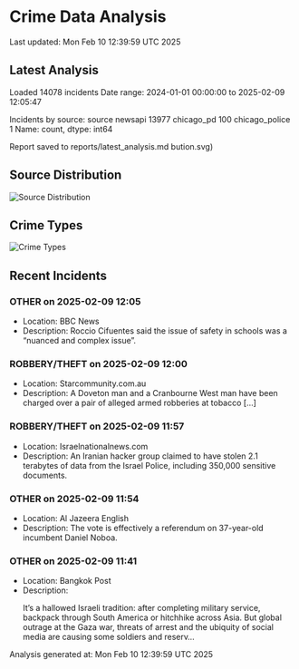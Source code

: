# Crime Data Analysis
Last updated: Mon Feb 10 12:39:59 UTC 2025

## Latest Analysis

Loaded 14078 incidents
Date range: 2024-01-01 00:00:00 to 2025-02-09 12:05:47

Incidents by source:
source
newsapi           13977
chicago_pd          100
chicago_police        1
Name: count, dtype: int64

Report saved to reports/latest_analysis.md
bution.svg)

## Source Distribution
![Source Distribution](images/source_distribution.svg)

## Crime Types
![Crime Types](images/crime_types.svg)

## Recent Incidents

### OTHER on 2025-02-09 12:05
- Location: BBC News
- Description: Roccio Cifuentes said the issue of safety in schools was a “nuanced and complex issue”.


### ROBBERY/THEFT on 2025-02-09 12:00
- Location: Starcommunity.com.au
- Description: A Doveton man and a Cranbourne West man have been charged over a pair of alleged armed robberies at tobacco […]


### ROBBERY/THEFT on 2025-02-09 11:57
- Location: Israelnationalnews.com
- Description: An Iranian hacker group claimed to have stolen 2.1 terabytes of data from the Israel Police, including 350,000 sensitive documents.


### OTHER on 2025-02-09 11:54
- Location: Al Jazeera English
- Description: The vote is effectively a referendum on 37-year-old incumbent Daniel Noboa.


### OTHER on 2025-02-09 11:41
- Location: Bangkok Post
- Description: <p>It&rsquo;s a hallowed Israeli tradition: after completing military service, backpack through South America or hitchhike across Asia. But global outrage at the Gaza war, threats of arrest and the ubiquity of social media are causing some soldiers and reserv…

Analysis generated at: Mon Feb 10 12:39:59 UTC 2025
